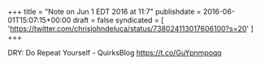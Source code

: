+++
title = "Note on Jun 1 EDT 2016 at 11:7"
publishdate = 2016-06-01T15:07:15+00:00
draft = false
syndicated = [ 'https://twitter.com/chrisjohndeluca/status/738024113017606100?s=20' ]
+++

DRY: Do Repeat Yourself - QuirksBlog https://t.co/GuYpnmpoqq
